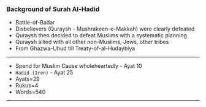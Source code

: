 ### Background of Surah Al-Hadid
* Battle-of-Badar
* Disbelievers (Quraysh - Mushrakeen-e-Makkah) were clearly defeated
* Quraysh then decided to defeat Muslims with a systematic planning
* Quraysh allied with all other non-Muslims, Jews, other tribes
* From Ghazwa-Uhud till Treaty-of-al-Hudaybiya

***

* Spend for Muslim Cause wholeheartedly - Ayat 10
* `Hadid (Iron)` - Ayat 25
* Ayats=29
* Rukus=4
* Words=540

***
